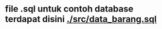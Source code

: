 # file .sql untuk contoh database terdapat disini <a href=https://github.com/d4xwrld/java-sql/blob/main/src/data_barang.sql>./src/data_barang.sql</a>
